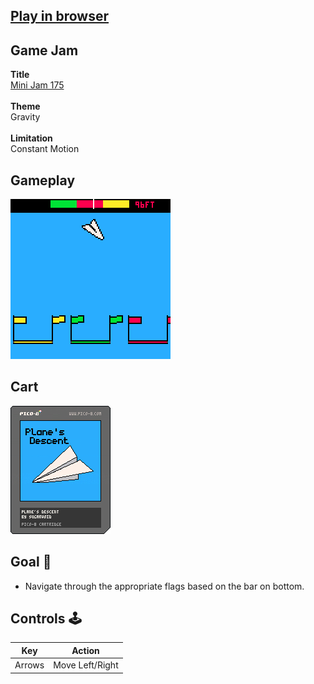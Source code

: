 
## [Play in browser](https://www.lexaloffle.com/bbs/?tid=146444)


## Game Jam
**Title**<br>
[Mini Jam 175](https://itch.io/jam/mini-jam-175-gravity)<br><br>
**Theme**<br>
Gravity<br><br>
**Limitation**<br>
Constant Motion<br>


## Gameplay
![gameplay](https://github.com/sugarvoid/mini-jam-175/blob/main/gameplay.gif)
<br>

## Cart
![cart](https://github.com/sugarvoid/mini-jam-175/blob/main/planes_descent.p8.png)


## Goal :dart:

-   Navigate through the appropriate flags based on the bar on bottom.

## Controls :joystick:

|  Key   |   Action   |
| :----: | :--------: |
| Arrows |    Move Left/Right    |
